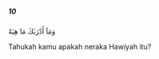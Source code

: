 ##### 10

<span class="ayah">وَمَآ أَدْرَىٰكَ مَا هِيَهْ</span>

<span class="ayah_translation">Tahukah kamu apakah neraka Hawiyah itu?</span>
